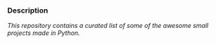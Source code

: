 ### Description

_This repository contains a curated list of some of the awesome small projects made in Python._
